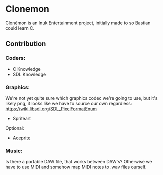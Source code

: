 # Clonemon
Clonémon is an Inuk Entertainment project, initially made to so Bastian could learn C.

## Contribution
### Coders:

- C Knowledge
- SDL Knowledge

### Graphics:
We're not yet quite sure which graphics codec we're going to use, but it's likely png, it looks like we have to source our own regardless: https://wiki.libsdl.org/SDL_PixelFormatEnum
- Spriteart

Optional:
- [Aceprite]

### Music:
Is there a portable DAW file, that works between DAW's? Otherwise we have to use MIDI and somehow map MIDI notes to .wav files ourself.

[Aceprite]: https://www.aseprite.org
